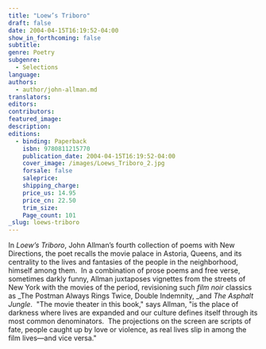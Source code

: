 ```yaml
---
title: "Loew’s Triboro"
draft: false
date: 2004-04-15T16:19:52-04:00
show_in_forthcoming: false
subtitle:
genre: Poetry
subgenre:
  - Selections
language:
authors:
  - author/john-allman.md
translators:
editors:
contributors:
featured_image:
description:
editions:
  - binding: Paperback
    isbn: 9780811215770
    publication_date: 2004-04-15T16:19:52-04:00
    cover_image: /images/Loews_Triboro_2.jpg
    forsale: false
    saleprice:
    shipping_charge:
    price_us: 14.95
    price_cn: 22.50
    trim_size:
    Page_count: 101
_slug: loews-triboro
---
```


In _Loew’s Triboro_, John Allman’s fourth collection of poems with New Directions, the poet recalls the movie palace in Astoria, Queens, and its centrality to the lives and fantasies of the people in the neighborhood, himself among them.  In a combination of prose poems and free verse, sometimes darkly funny, Allman juxtaposes vignettes from the streets of New York with the movies of the period, revisioning such _film noir_ classics as _The Postman Always Rings Twice, Double Indemnity, _and _The Asphalt Jungle_.  "The movie theater in this book," says Allman, "is the place of darkness where lives are expanded and our culture defines itself through its most common denominators.  The projections on the screen are scripts of fate, people caught up by love or violence, as real lives slip in among the film lives—and vice versa."

